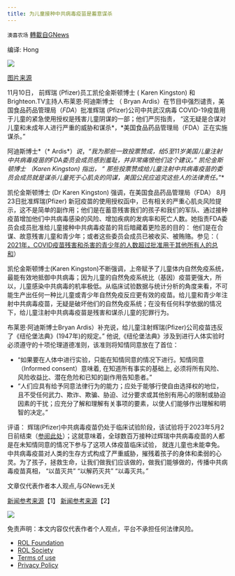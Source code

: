 ```yaml
---
title: 为儿童接种中共病毒疫苗是蓄意谋杀
---
```

`澳喜农场` [轉載自GNews](https://gnews.org/zh-hans/1658177/)

编译: Hong

![](https://assets.gnews.org/wp-content/uploads/2021/11/2-26.png)

[图片来源](https://genocide.news/2021-11-09-vaccine-approval-conspiracy-to-harm-children.html)

11月10日， 前辉瑞 (Pfizer)员工凯伦金斯顿博士 ( Karen Kingston) 和Brighteon.TV主持人布莱恩·阿迪斯博士 （ Bryan Ardis）在节目中强烈谴责，美国食品药品管理局（*FDA*）批准辉瑞 (Pfizer)公司中共武汉病毒 COVID-19疫苗用于儿童的紧急使用授权是残害儿童阴谋的一部；他们严厉指责， “这无疑是合谋对儿童和未成年人进行严重的威胁和谋杀*，*美国食品药品管理局（FDA）正在实施谋杀。”

阿迪斯博士*（* Ardis*）*说*，*“我为那些一致投票赞成，给5至11岁美国儿童注射中共病毒疫苗的FDA委员会成员感到羞耻，并非常痛恨他们这个建议。”  凯伦金斯顿博士 （Karen Kingston) 指出，  “ 那些投票赞成给儿童注射中共病毒疫苗的委员会成员就是谋杀儿童死于心肌炎的同谋，美国公民应追究这些人的法律责任。*”*

凯伦金斯顿博士 (Dr Karen Kingston) 强调，在美国食品药品管理局（FDA） 8月23日批准辉瑞(Pfizer) 新冠疫苗的使用授权函中，已有相关的严重心肌炎风险提示，这不是简单的副作用；他们是在蓄意残害我们的孩子和我们的军队、通过接种疫苗增加他们中共病毒感染的风险、增加疾病的发病率和死亡人数。她指责FDA委员会成员批准给儿童接种中共病毒疫苗的背后暗藏着更险恶的目的： 他们是在合谋、故意残害儿童和青少年；或者这些委员会成员已被收买、被贿赂。参见：（ [2021年，COVID疫苗残害和杀害的青少年的人数超过批准用于其他所有人的总和](https://www.naturalnews.com/2021-09-17-covid-vaccines-harmed-killed-teens-fda-approved.html)）

凯伦金斯顿博士(Karen Kingston)不断强调，上帝赋予了儿童体内自然免疫系统，最能有效地抵御中共病毒；因为儿童的自然免疫系统比（基因）疫苗更强大，所以，儿童感染中共病毒的机率极低。从临床试验数据与统计分析的角度来看，不可能生产出任何一种比儿童或青少年自然免疫反应更有效的疫苗。给儿童和青少年注射中共病毒疫苗，无疑是破坏他们的自然免疫系统；在没有任何科学依据的情况下，给儿童注射中共病毒疫苗是残害和谋杀儿童的犯罪行为。

布莱恩·阿迪斯博士Bryan Ardis）补充说，给儿童注射辉瑞(Pfizer)公司疫苗违反了《纽伦堡法典》(1947年)的规定。” 他说,《纽伦堡法典》涉及到进行人体实验时必须遵守的十项伦理道德准则，该准则将知情同意放在了首位：

- “如果要在人体中进行实验，只能在知情同意的情况下进行。知情同意（Informed consent）意味着, 在知道所有事实的基础上, 必须将所有风险、风险收益比、潜在危险和已知的副作用告知患者。”
- “人们应具有给予同意法律行为的能力；应处于能够行使自由选择权的地位，且不受任何武力、欺诈、欺骗、胁迫、过分要求或其他别有用心的限制或胁迫因素的干扰；应充分了解和理解有关事项的要素，以使人们能够作出理解和明智的决定。”


评语： 辉瑞(Pfizer)中共病毒疫苗仍处于临床试验阶段，该试验将于2023年5月2日前结束（[参阅此处](https://clinicaltrials.gov/ct2/show/record/NCT04368728?view=record)）；这就意味着，全球数百万接种过辉瑞中共病毒疫苗的人都是在未知情同意的情况下参与了这项人体疫苗临床试验， 就连儿童也未能幸免。中共病毒疫苗对人类的生存方式构成了严重威胁，摧残着孩子的身体和柔弱的心灵。为了孩子，拯救生命，让我们做我们应该做的，做我们能够做的，传播中共病毒疫苗真相， “以苗灭共”  “以解药灭共” “以毒灭共。*”*

文章仅代表作者本人观点,与GNews无关

[新闻参考来源](https://genocide.news/2021-11-09-vaccine-approval-conspiracy-to-harm-children.html)【1】 
[新闻参考来源](https://clinicaltrials.gov/ct2/show/record/NCT04368728?view=record)【2】

![](https://assets.gnews.org/wp-content/uploads/2021/11/澳喜图标2-1-1.jpg)

 

免责声明：本文内容仅代表作者个人观点，平台不承担任何法律风险。

- [ROL Foundation](https://rolfoundation.org/)
- [ROL Society](https://rolsociety.org/)
- [Terms of use](https://gnews.org/terms-of-use-3/)
- [Privacy Policy](https://gnews.org/privacy-policy/)
